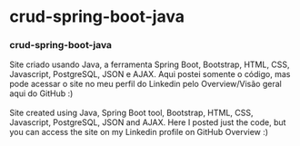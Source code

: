 # crud-spring-boot-java
<h3> crud-spring-boot-java </h3>
Site criado usando Java, a ferramenta Spring Boot, Bootstrap, HTML, CSS, Javascript, PostgreSQL, JSON e AJAX. Aqui postei somente o código, mas pode acessar o site no meu perfil do Linkedin pelo Overview/Visão geral aqui do GitHub :) <br><br>
Site created using Java, Spring Boot tool, Bootstrap, HTML, CSS, Javascript, PostgreSQL, JSON and AJAX. Here I posted just the code, but you can access the site on my Linkedin profile on GitHub Overview :)
